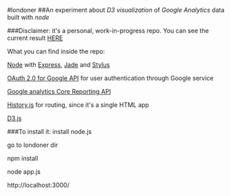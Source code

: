 #londoner
##An experiment about *D3 visualization* of *Google Analytics* data built with *node*

###Disclaimer: it's a personal, work-in-progress repo. You can see the current result [HERE](http://francesco.zaia.londoner.jit.su/)

What you can find inside the repo:

[Node](http://nodejs.org/) with [Express](http://expressjs.com/), [Jade](http://jade-lang.com/) and [Stylus](http://learnboost.github.com/stylus/) 

[OAuth 2.0 for Google API](https://developers.google.com/accounts/docs/OAuth2?hl=en) for user authentication through Google service

[Google analytics Core Reporting API](https://developers.google.com/analytics/devguides/reporting/core/v3/)

[History.js](https://github.com/balupton/history.js) for routing, since it's a single HTML app

[D3.js](http://d3js.org/)


###To install it:
install node.js

go to londoner dir

npm install 

node app.js

http://localhost:3000/
